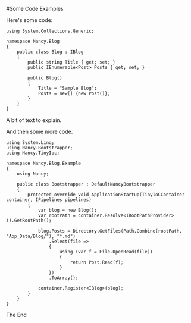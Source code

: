 ﻿#Some Code Examples

Here's some code:

    using System.Collections.Generic;
    
    namespace Nancy.Blog
    {
        public class Blog : IBlog
        {
            public string Title { get; set; }
            public IEnumerable<Post> Posts { get; set; }
    
            public Blog()
            {
                Title = "Sample Blog";
                Posts = new[] {new Post()};
            }
        }
    }

A bit of text to explain.

And then some more code.

~~~
using System.Linq;
using Nancy.Bootstrapper;
using Nancy.TinyIoc;

namespace Nancy.Blog.Example
{
    using Nancy;

    public class Bootstrapper : DefaultNancyBootstrapper
    {
        protected override void ApplicationStartup(TinyIoCContainer container, IPipelines pipelines)
        {
            var blog = new Blog();
            var rootPath = container.Resolve<IRootPathProvider>().GetRootPath();

            blog.Posts = Directory.GetFiles(Path.Combine(rootPath, "App_Data/Blog/"), "*.md")
                .Select(file =>
                {
                    using (var f = File.OpenRead(file))
                    {
                        return Post.Read(f);
                    }
                })
                .ToArray();

            container.Register<IBlog>(blog);
        }
    }
}
~~~

The End